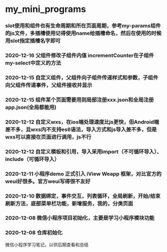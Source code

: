 # my_mini_programs

### slot使用和组件也有生命周期和所在页面周期，参考my-params组件的js文件，多插槽使用记得使用name给插槽命名，然后在使用的时候用slot指定插槽名字即可

### 2020-12-16 父组件修改子组件内值 incrementCounter在子组件my-select中定义的方法

### 2020-12-15 自定义组件，父组件向子组件传递样式和参数，子组件向父组件传递事件，父组件接收并显示

### 2020-12-15 组件某个页面需要用则局部注册xxx.json和全局注册app.json(全局都能用)

### 2020-12-12 自定义wxs，在ios端处理速度比js更快，但Android端差不多，且wxs内不支持es6语法，导入方式和js导入差不多，但是wxs可以直接在页面进行调用，js不行

### 2020-12-12 自定义模板和引用，导入采用import（不可循环导入）、include（可循环导入）

### 2020-12-11 小程序demo 正式引入  iView Weapp 框架，对比官方的weui好很多。官方weui写得很不友好

### 2020-12-10 数据绑定，事件交互，列表循环，全局刷新，开始/结束刷新方法，底部菜单栏功能，新增服务，我的，分类页面

### 2020-12-08 微信小程序项目初始化，主要是学习小程序模块功能

### 2020-12-08 仓库初始化

微信小程序学习笔记，以供后期查看和总结     

